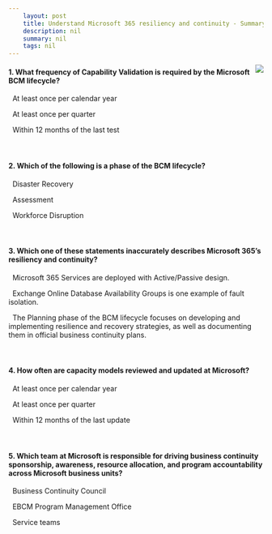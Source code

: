 ```yaml
---
    layout: post
    title: Understand Microsoft 365 resiliency and continuity - Summary and knowledge check
    description: nil
    summary: nil
    tags: nil
---
```



 <a target="_blank" href="https://docs.microsoft.com/en-us/learn/modules/audit-resiliency-continuity/summary-knowledge-check/"><i class="fas fa-external-link-alt"></i> </a>
 <img align="right" src="https://docs.microsoft.com/en-us/learn/achievements/understand-microsoft-365-resiliency-continuity.svg">
####  1. What frequency of Capability Validation is required by the Microsoft BCM lifecycle?


<i class='far fa-square'></i> &nbsp;&nbsp;At least once per calendar year

<i class='far fa-square'></i> &nbsp;&nbsp;At least once per quarter

<i class='fas fa-check-square' style='color: Dodgerblue;'></i> &nbsp;&nbsp;Within 12 months of the last test
<br />
<br />
<br />

####  2. Which of the following is a phase of the BCM lifecycle?


<i class='far fa-square'></i> &nbsp;&nbsp;Disaster Recovery

<i class='fas fa-check-square' style='color: Dodgerblue;'></i> &nbsp;&nbsp;Assessment

<i class='far fa-square'></i> &nbsp;&nbsp;Workforce Disruption
<br />
<br />
<br />

####  3. Which one of these statements inaccurately describes Microsoft 365’s resiliency and continuity?


<i class='fas fa-check-square' style='color: Dodgerblue;'></i> &nbsp;&nbsp;Microsoft 365 Services are deployed with Active/Passive design.

<i class='far fa-square'></i> &nbsp;&nbsp;Exchange Online Database Availability Groups is one example of fault isolation.

<i class='far fa-square'></i> &nbsp;&nbsp;The Planning phase of the BCM lifecycle focuses on developing and implementing resilience and recovery strategies, as well as documenting them in official business continuity plans.
<br />
<br />
<br />

####  4. How often are capacity models reviewed and updated at Microsoft?


<i class='far fa-square'></i> &nbsp;&nbsp;At least once per calendar year

<i class='fas fa-check-square' style='color: Dodgerblue;'></i> &nbsp;&nbsp;At least once per quarter

<i class='far fa-square'></i> &nbsp;&nbsp;Within 12 months of the last update
<br />
<br />
<br />

####  5. Which team at Microsoft is responsible for driving business continuity sponsorship, awareness, resource allocation, and program accountability across Microsoft business units?


<i class='fas fa-check-square' style='color: Dodgerblue;'></i> &nbsp;&nbsp;Business Continuity Council

<i class='far fa-square'></i> &nbsp;&nbsp;EBCM Program Management Office

<i class='far fa-square'></i> &nbsp;&nbsp;Service teams
<br />
<br />
<br />
